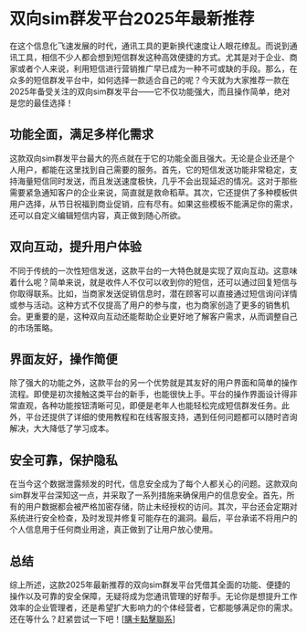 # 双向sim群发平台2025年最新推荐

在这个信息化飞速发展的时代，通讯工具的更新换代速度让人眼花缭乱。而说到通讯工具，相信不少人都会想到短信群发这种高效便捷的方式。尤其是对于企业、商家或者个人来说，利用短信进行营销推广早已成为一种不可或缺的手段。那么，在众多的短信群发平台中，如何选择一款适合自己的呢？今天就为大家推荐一款在2025年备受关注的双向sim群发平台——它不仅功能强大，而且操作简单，绝对是您的最佳选择！

## 功能全面，满足多样化需求

这款双向sim群发平台最大的亮点就在于它的功能全面且强大。无论是企业还是个人用户，都能在这里找到自己需要的服务。首先，它的短信发送功能非常稳定，支持海量短信同时发送，而且发送速度极快，几乎不会出现延迟的情况。这对于那些需要紧急通知客户的企业来说，简直就是救命稻草。其次，它还提供了多种模板供用户选择，从节日祝福到商业促销，应有尽有。如果这些模板不能满足你的需求，还可以自定义编辑短信内容，真正做到随心所欲。

## 双向互动，提升用户体验

不同于传统的一次性短信发送，这款平台的一大特色就是实现了双向互动。这意味着什么呢？简单来说，就是收件人不仅可以收到你的短信，还可以通过回复短信与你取得联系。比如，当商家发送促销信息时，潜在顾客可以直接通过短信询问详情或参与活动。这种方式不仅提高了用户的参与度，也为商家创造了更多的销售机会。更重要的是，这种双向互动还能帮助企业更好地了解客户需求，从而调整自己的市场策略。

## 界面友好，操作简便

除了强大的功能之外，这款平台的另一个优势就是其友好的用户界面和简单的操作流程。即使是初次接触这类平台的新手，也能很快上手。平台的操作界面设计得非常直观，各种功能按钮清晰可见，即便是老年人也能轻松完成短信群发任务。此外，平台还提供了详细的使用教程和在线客服支持，遇到任何问题都可以随时咨询解决，大大降低了学习成本。

## 安全可靠，保护隐私

在当今这个数据泄露频发的时代，信息安全成为了每个人都关心的问题。这款双向sim群发平台深知这一点，并采取了一系列措施来确保用户的信息安全。首先，所有的用户数据都会被严格加密存储，防止未经授权的访问。其次，平台还会定期对系统进行安全检查，及时发现并修复可能存在的漏洞。最后，平台承诺不将用户的个人信息用于任何商业用途，真正做到了让用户放心使用。

## 总结

综上所述，这款2025年最新推荐的双向sim群发平台凭借其全面的功能、便捷的操作以及可靠的安全保障，无疑将成为您通讯管理的好帮手。无论你是想提升工作效率的企业管理者，还是希望扩大影响力的个体经营者，它都能够满足你的需求。还在等什么？赶紧尝试一下吧！[[購卡點擊聯系](https://t.me/s/SXDXQF)]
